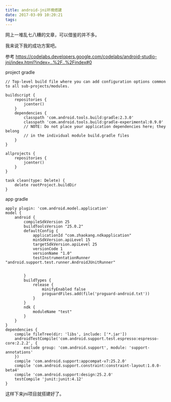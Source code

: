 ```yaml
---
title: android-jni环境搭建
date: 2017-03-09 10:20:21
tags:
---
```

网上一堆乱七八糟的文章，可以借鉴的并不多。

我来说下我的成功方案吧。

参考 https://codelabs.developers.google.com/codelabs/android-studio-jni/index.html?index=..%2F..%2Findex#0

project gradle

    // Top-level build file where you can add configuration options common to all sub-projects/modules.
    
    buildscript {
        repositories {
            jcenter()
        }
        dependencies {
            classpath 'com.android.tools.build:gradle:2.3.0'
            classpath 'com.android.tools.build:gradle-experimental:0.9.0'
            // NOTE: Do not place your application dependencies here; they belong
            // in the individual module build.gradle files
        }
    }
    
    allprojects {
        repositories {
            jcenter()
        }
    }
    
    task clean(type: Delete) {
        delete rootProject.buildDir
    }

app gradle

    apply plugin: 'com.android.model.application'
    model {
        android {
            compileSdkVersion 25
            buildToolsVersion "25.0.2"
            defaultConfig {
                applicationId "com.zhaokang.ndkapplication"
                minSdkVersion.apiLevel 15
                targetSdkVersion.apiLevel 25
                versionCode 1
                versionName "1.0"
                testInstrumentationRunner "android.support.test.runner.AndroidJUnitRunner"
    
    
            }
            buildTypes {
                release {
                    minifyEnabled false
                    proguardFiles.add(file('proguard-android.txt'))
                }
            }
            ndk {
                moduleName "test"
            }
        }
    }
    dependencies {
        compile fileTree(dir: 'libs', include: ['*.jar'])
        androidTestCompile('com.android.support.test.espresso:espresso-core:2.2.2', {
            exclude group: 'com.android.support', module: 'support-annotations'
        })
        compile 'com.android.support:appcompat-v7:25.2.0'
        compile 'com.android.support.constraint:constraint-layout:1.0.0-beta4'
        compile 'com.android.support:design:25.2.0'
        testCompile 'junit:junit:4.12'
    }
    
这样下来jni项目就搭建好了。